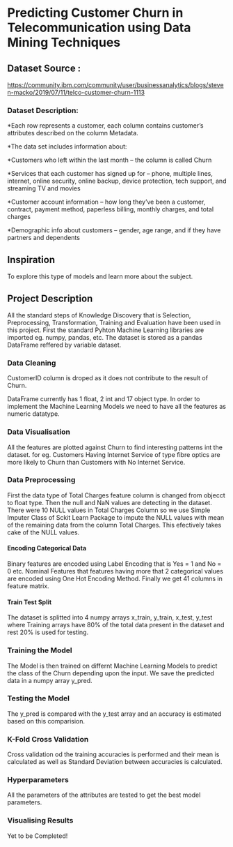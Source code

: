 # Predicting Customer Churn in Telecommunication using Data Mining Techniques

## Dataset Source : 
https://community.ibm.com/community/user/businessanalytics/blogs/steven-macko/2019/07/11/telco-customer-churn-1113

### Dataset Description:
*Each row represents a customer, each column contains customer’s attributes described on the column Metadata.

*The data set includes information about:

*Customers who left within the last month – the column is called Churn

*Services that each customer has signed up for – phone, multiple lines, internet, online security, online backup, device protection, tech support, and streaming TV and movies

*Customer account information – how long they’ve been a customer, contract, payment method, paperless billing, monthly charges, and total charges

*Demographic info about customers – gender, age range, and if they have partners and dependents

## Inspiration
To explore this type of models and learn more about the subject.

## Project Description
All the standard steps of Knowledge Discovery that is Selection, Preprocessing, Transformation, Training and Evaluation have been used in this project.
First the standard Pyhton Machine Learning libraries are imported eg. numpy, pandas, etc.
The dataset is stored as a pandas DataFrame reffered by variable dataset.

### Data Cleaning
CustomerID column is droped as it does not contribute to the result of Churn.

DataFrame currently has 1 float, 2 int and 17 object type. In order to implement the Machine Learning Models we need to have all the features as numeric datatype.

### Data Visualisation
All the features are plotted against Churn to find interesting patterns int the dataset.
for eg. Customers Having Internet Service of type fibre optics are more likely to Churn than Customers with No Internet Service.

### Data Preprocessing
First the data type of Total Charges feature column is changed from objecct to float type.
Then the null and NaN values are detecting in the dataset. There were 10 NULL values in Total Charges Column so we use Simple Imputer Class of Sckit Learn Package
to impute the NULL values with mean of the remaining data from the column Total Charges. This efectively takes cake of the NULL values.
#### Encoding Categorical Data
Binary features are encoded using Label Encoding that is Yes = 1 and No = 0 etc.
Nominal Features that features having more that 2 categorical values are encoded using One Hot Encoding Method. 
Finally we get 41 columns in feature matrix.
#### Train Test Split
The dataset is splitted into 4 numpy arrays x_train, y_train, x_test, y_test where Training arrays have 80% of the total data present in the dataset and rest 20% is used for testing.

### Training the Model
The Model is then trained on differnt Machine Learning Models to predict the class of the Churn depending upon the input. 
We save the predicted data in a numpy array y_pred.

### Testing the Model
The y_pred is compared with the y_test array and an accuracy is estimated based on this comparision.

### K-Fold Cross Validation
Cross validation od the training accuracies is performed and their mean is calculated as well as Standard Deviation between accuracies is calculated.

### Hyperparameters
All the parameters of the attributes are tested to get the best model parameters.

### Visualising Results
Yet to be Completed!
